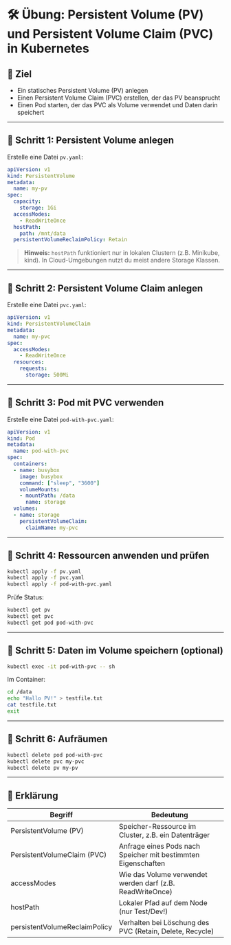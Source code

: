 
# 🛠️ Übung: Persistent Volume (PV) und Persistent Volume Claim (PVC) in Kubernetes

## 🎯 Ziel

* Ein statisches Persistent Volume (PV) anlegen
* Einen Persistent Volume Claim (PVC) erstellen, der das PV beansprucht
* Einen Pod starten, der das PVC als Volume verwendet und Daten darin speichert

---

## 📁 Schritt 1: Persistent Volume anlegen

Erstelle eine Datei `pv.yaml`:

```yaml
apiVersion: v1
kind: PersistentVolume
metadata:
  name: my-pv
spec:
  capacity:
    storage: 1Gi
  accessModes:
    - ReadWriteOnce
  hostPath:
    path: /mnt/data
  persistentVolumeReclaimPolicy: Retain
```

> **Hinweis:**
> `hostPath` funktioniert nur in lokalen Clustern (z.B. Minikube, kind).
> In Cloud-Umgebungen nutzt du meist andere Storage Klassen.

---

## 📁 Schritt 2: Persistent Volume Claim anlegen

Erstelle eine Datei `pvc.yaml`:

```yaml
apiVersion: v1
kind: PersistentVolumeClaim
metadata:
  name: my-pvc
spec:
  accessModes:
    - ReadWriteOnce
  resources:
    requests:
      storage: 500Mi
```

---

## 📁 Schritt 3: Pod mit PVC verwenden

Erstelle eine Datei `pod-with-pvc.yaml`:

```yaml
apiVersion: v1
kind: Pod
metadata:
  name: pod-with-pvc
spec:
  containers:
  - name: busybox
    image: busybox
    command: ["sleep", "3600"]
    volumeMounts:
    - mountPath: /data
      name: storage
  volumes:
  - name: storage
    persistentVolumeClaim:
      claimName: my-pvc
```

---

## 📁 Schritt 4: Ressourcen anwenden und prüfen

```bash
kubectl apply -f pv.yaml
kubectl apply -f pvc.yaml
kubectl apply -f pod-with-pvc.yaml
```

Prüfe Status:

```bash
kubectl get pv
kubectl get pvc
kubectl get pod pod-with-pvc
```

---

## 📁 Schritt 5: Daten im Volume speichern (optional)

```bash
kubectl exec -it pod-with-pvc -- sh
```

Im Container:

```sh
cd /data
echo "Hallo PV!" > testfile.txt
cat testfile.txt
exit
```

---

## 📁 Schritt 6: Aufräumen

```bash
kubectl delete pod pod-with-pvc
kubectl delete pvc my-pvc
kubectl delete pv my-pv
```

---

## 🧠 Erklärung

| Begriff                       | Bedeutung                                                     |
| ----------------------------- | ------------------------------------------------------------- |
| PersistentVolume (PV)         | Speicher-Ressource im Cluster, z.B. ein Datenträger           |
| PersistentVolumeClaim (PVC)   | Anfrage eines Pods nach Speicher mit bestimmten Eigenschaften |
| accessModes                   | Wie das Volume verwendet werden darf (z.B. ReadWriteOnce)     |
| hostPath                      | Lokaler Pfad auf dem Node (nur Test/Dev!)                     |
| persistentVolumeReclaimPolicy | Verhalten bei Löschung des PVC (Retain, Delete, Recycle)      |


